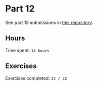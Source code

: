 # Part 12

See part 13 submissions in [this repository](https://github.com/rikurauhala/part12-containers-applications).

## Hours

Time spent: `14 hours`

## Exercises

Exercises completed: `22 / 22`
